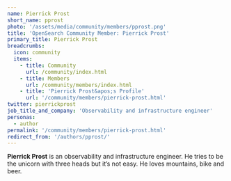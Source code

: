```yaml
---
name: Pierrick Prost
short_name: pprost
photo: '/assets/media/community/members/pprost.png'
title: 'OpenSearch Community Member: Pierrick Prost'
primary_title: Pierrick Prost
breadcrumbs:
  icon: community
  items:
    - title: Community
      url: /community/index.html
    - title: Members
      url: /community/members/index.html
    - title: 'Pierrick Prost&apos;s Profile'
      url: '/community/members/pierrick-prost.html'
twitter: pierrickprost
job_title_and_company: 'Observability and infrastructure engineer'
personas:
  - author
permalink: '/community/members/pierrick-prost.html'
redirect_from: '/authors/pprost/'
---
```


**Pierrick Prost** is an observability and infrastructure engineer. He tries to be the unicorn with three heads but it’s not easy. He loves mountains, bike and beer.